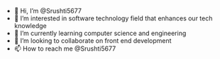 - 👋 Hi, I’m @Srushti5677
- 👀 I’m interested in software technology field that enhances our tech knowledge
- 🌱 I’m currently learning computer science and engineering 
- 💞️ I’m looking to collaborate on front end development
- 📫 How to reach me @Srushti5677
  


<!---
Srushti5677/Srushti5677 is a ✨ special ✨ repository because its `README.md` (this file) appears on your GitHub profile.
You can click the Preview link to take a look at your changes.
--->
